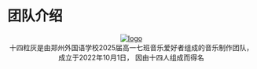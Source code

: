 # 团队介绍
<div align="center">
<a href='https://cdn.afdelivr.top/npm/14grey@1.0.0/.github/logo.png' target='_blank'>
<img src="https://cdn.afdelivr.top/npm/14grey@1.0.0/.github/logo.png" alt="logo">
</a><br>
十四粒灰是由郑州外国语学校2025届高一七班音乐爱好者组成的音乐制作团队，成立于2022年10月1日，
因由十四人组成而得名